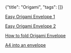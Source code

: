 {"title": "Origami", "tags": []}

[Easy Origami Envelope 1](https://www.youtube.com/watch?v=xsdfcVh3iSg)

[Easy Origami Envelope 2](https://www.youtube.com/watch?v=oFYuNxbZvGg)

[How to fold Origami Envelope](https://www.youtube.com/watch?v=ZS-L5HDu1x0)

[A4 into an envelope](https://www.youtube.com/watch?v=AKJBLVVZ0h0)


